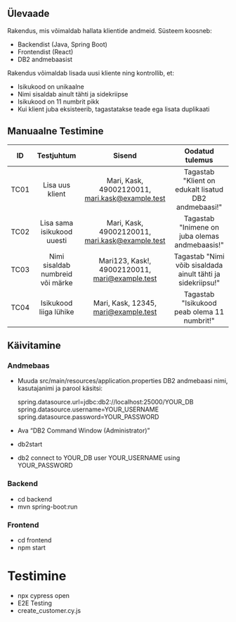 ## Ülevaade

Rakendus, mis võimaldab hallata klientide andmeid.
Süsteem koosneb:
- Backendist (Java, Spring Boot)
- Frontendist (React)
- DB2 andmebaasist

Rakendus võimaldab lisada uusi kliente ning kontrollib, et:
- Isikukood on unikaalne
- Nimi sisaldab ainult tähti ja sidekriipse
- Isikukood on 11 numbrit pikk
- Kui klient juba eksisteerib, tagastatakse teade ega lisata duplikaati


## Manuaalne Testimine

| ID | Testjuhtum | Sisend | Oodatud tulemus |
| :--: | :--: | :--: | :--: |
| TC01 | Lisa uus klient | Mari, Kask, 49002120011, mari.kask@example.test | Tagastab "Klient on edukalt lisatud DB2 andmebaasi!" |
| TC02 | Lisa sama isikukood uuesti | Mari, Kask, 49002120011, mari.kask@example.test | Tagastab "Inimene on juba olemas andmebaasis!" |
| TC03 | Nimi sisaldab numbreid või märke | Mari123, Kask!, 49002120011, mari@example.test | Tagastab "Nimi võib sisaldada ainult tähti ja sidekriipsu!" |
| TC04 | Isikukood liiga lühike | Mari, Kask, 12345, mari@example.test | Tagastab "Isikukood peab olema 11 numbrit!" |


## Käivitamine

### Andmebaas
- Muuda src/main/resources/application.properties DB2 andmebaasi nimi, kasutajanimi ja parool käsitsi:
  
  spring.datasource.url=jdbc:db2://localhost:25000/YOUR_DB
  spring.datasource.username=YOUR_USERNAME
  spring.datasource.password=YOUR_PASSWORD
- Ava “DB2 Command Window (Administrator)”
- db2start
- db2 connect to YOUR_DB user YOUR_USERNAME using YOUR_PASSWORD

### Backend
- cd backend
- mvn spring-boot:run

### Frontend
- cd frontend
- npm start

# Testimine
- npx cypress open
- E2E Testing
- create_customer.cy.js
